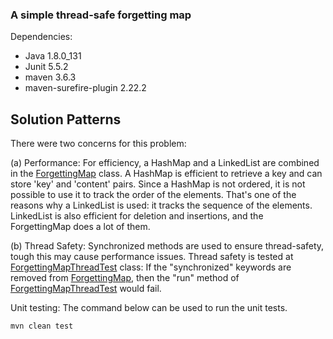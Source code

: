 ### A simple thread-safe forgetting map

Dependencies: 
- Java 1.8.0_131 
- Junit 5.5.2
- maven 3.6.3
- maven-surefire-plugin 2.22.2


## Solution Patterns

There were two concerns for this problem: 

(a) Performance: For efficiency, a HashMap and a LinkedList are combined in the [ForgettingMap](https://github.com/keremkocak5/forgettingmap/blob/master/src/main/java/com/kerem/ForgettingMap.java) class. A HashMap is efficient to retrieve a key and can store 'key' and 'content' pairs. Since a HashMap is not ordered, it is not possible to use it to track the order of the elements. That's one of the reasons why a LinkedList is used: it tracks the sequence of the elements. LinkedList is also efficient for deletion and insertions, and the ForgettingMap does a lot of them. 
                 
(b) Thread Safety: Synchronized methods are used to ensure thread-safety, tough this may cause performance issues. Thread safety is tested at [ForgettingMapThreadTest](https://github.com/keremkocak5/forgettingmap/blob/master/src/test/java/com/kerem/ForgettingMapThreadTest.java) class: If the "synchronized" keywords are removed from [ForgettingMap](https://github.com/keremkocak5/forgettingmap/blob/master/src/main/java/com/kerem/ForgettingMap.java), then the "run" method of [ForgettingMapThreadTest](https://github.com/keremkocak5/forgettingmap/blob/master/src/test/java/com/kerem/ForgettingMapThreadTest.java) would fail.    

Unit testing: The command below can be used to run the unit tests.
```
mvn clean test
```